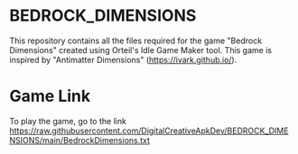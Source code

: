 # BEDROCK_DIMENSIONS

This repository contains all the files required for the game "Bedrock Dimensions" created using Orteil's Idle Game Maker tool. This game is inspired by "Antimatter Dimensions" (https://ivark.github.io/).

# Game Link

To play the game, go to the link 
https://raw.githubusercontent.com/DigitalCreativeApkDev/BEDROCK_DIMENSIONS/main/BedrockDimensions.txt
